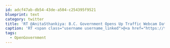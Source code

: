 ```yaml
---
id: adcf47ab-db54-43de-a504-c254395f9521
blueprint: text
category: twitter
title: 'RT @AnitaSthankiya: B.C. Government Opens Up Traffic Webcam Data to Developers @DriveBC #BC #OpenGovernment kelownanow.com/watercooler/ne… …'
caption: 'RT <span class="username username_linked">@<a href="https://twitter.com/AnitaSthankiya" title="">AnitaSthankiya</a></span>: B.C. Government Opens Up Traffic Webcam Data to Developers <span class="username username_linked">@<a href="https://twitter.com/DriveBC" title="DriveBC">DriveBC</a></span> <span class="hashtag hashtag_local">#<a href="http://tweettemp.darylchymko.ca/?tag=bc">BC</a> <span class="hashtag hashtag_local">#<a href="http://tweettemp.darylchymko.ca/?tag=opengovernment">OpenGovernment</a> <a href="https://www.kelownanow.com/watercooler/news/news/Provincial/16/03/10/B_C_Government_Opens_Up_Traffic_Webcam_Data_to_Developers" title="https://www.kelownanow.com/watercooler/news/news/Provincial/16/03/10/B_C_Government_Opens_Up_Traffic_Webcam_Data_to_Developers" class="link link_untco">kelownanow.com/watercooler/ne…</a> …'
tags:
  - OpenGovernment
---
```

